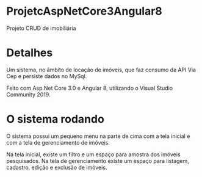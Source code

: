 # ProjetcAspNetCore3Angular8
Projeto CRUD de imobiliária


# Detalhes

Um sistema, no âmbito de locação de imóveis, que faz consumo da API Via Cep e persiste dados no MySql.

Feito com Asp.Net Core 3.0 e Angular 8, utilizando o Visual Studio Community 2019.



# O sistema rodando

O sistema possui um pequeno menu na parte de cima com a tela inicial e com a tela de gerenciamento de imóveis.

Na tela inicial, existe um filtro e um espaço para amostra dos imóveis pesquisados.
Na tela de gerenciamento existe um espaço para listagem, cadastro, edição e exclusão de imóveis.
